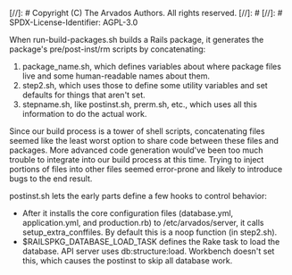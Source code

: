 [//]: # Copyright (C) The Arvados Authors. All rights reserved.
[//]: #
[//]: # SPDX-License-Identifier: AGPL-3.0

When run-build-packages.sh builds a Rails package, it generates the package's pre/post-inst/rm scripts by concatenating:

1. package_name.sh, which defines variables about where package files live and some human-readable names about them.
2. step2.sh, which uses those to define some utility variables and set defaults for things that aren't set.
3. stepname.sh, like postinst.sh, prerm.sh, etc., which uses all this information to do the actual work.

Since our build process is a tower of shell scripts, concatenating files seemed like the least worst option to share code between these files and packages.  More advanced code generation would've been too much trouble to integrate into our build process at this time.  Trying to inject portions of files into other files seemed error-prone and likely to introduce bugs to the end result.

postinst.sh lets the early parts define a few hooks to control behavior:

* After it installs the core configuration files (database.yml, application.yml, and production.rb) to /etc/arvados/server, it calls setup_extra_conffiles.  By default this is a noop function (in step2.sh).
* $RAILSPKG_DATABASE_LOAD_TASK defines the Rake task to load the database.  API server uses db:structure:load.  Workbench doesn't set this, which causes the postinst to skip all database work.
